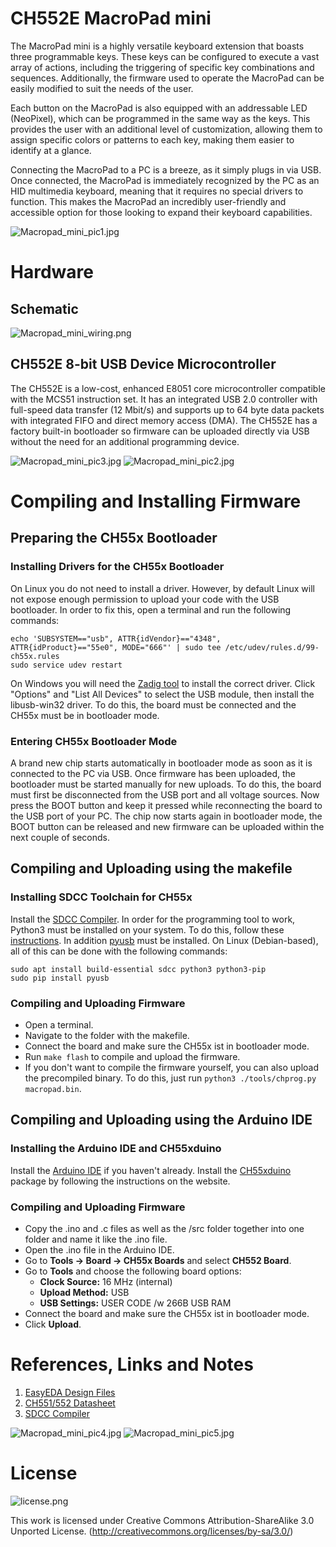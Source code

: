 # CH552E MacroPad mini
The MacroPad mini is a highly versatile keyboard extension that boasts three programmable keys. These keys can be configured to execute a vast array of actions, including the triggering of specific key combinations and sequences. Additionally, the firmware used to operate the MacroPad can be easily modified to suit the needs of the user.

Each button on the MacroPad is also equipped with an addressable LED (NeoPixel), which can be programmed in the same way as the keys. This provides the user with an additional level of customization, allowing them to assign specific colors or patterns to each key, making them easier to identify at a glance.

Connecting the MacroPad to a PC is a breeze, as it simply plugs in via USB. Once connected, the MacroPad is immediately recognized by the PC as an HID multimedia keyboard, meaning that it requires no special drivers to function. This makes the MacroPad an incredibly user-friendly and accessible option for those looking to expand their keyboard capabilities.

![Macropad_mini_pic1.jpg](https://raw.githubusercontent.com/wagiminator/CH552-Macropad-mini/main/documentation/Macropad_mini_pic1.jpg)

# Hardware
## Schematic
![Macropad_mini_wiring.png](https://raw.githubusercontent.com/wagiminator/CH552-Macropad-mini/main/documentation/Macropad_mini_wiring.png)

## CH552E 8-bit USB Device Microcontroller
The CH552E is a low-cost, enhanced E8051 core microcontroller compatible with the MCS51 instruction set. It has an integrated USB 2.0 controller with full-speed data transfer (12 Mbit/s) and supports up to 64 byte data packets with integrated FIFO and direct memory access (DMA). The CH552E has a factory built-in bootloader so firmware can be uploaded directly via USB without the need for an additional programming device.

![Macropad_mini_pic3.jpg](https://raw.githubusercontent.com/wagiminator/CH552-Macropad-mini/main/documentation/Macropad_mini_pic3.jpg)
![Macropad_mini_pic2.jpg](https://raw.githubusercontent.com/wagiminator/CH552-Macropad-mini/main/documentation/Macropad_mini_pic2.jpg)

# Compiling and Installing Firmware
## Preparing the CH55x Bootloader
### Installing Drivers for the CH55x Bootloader
On Linux you do not need to install a driver. However, by default Linux will not expose enough permission to upload your code with the USB bootloader. In order to fix this, open a terminal and run the following commands:

```
echo 'SUBSYSTEM=="usb", ATTR{idVendor}=="4348", ATTR{idProduct}=="55e0", MODE="666"' | sudo tee /etc/udev/rules.d/99-ch55x.rules
sudo service udev restart
```

On Windows you will need the [Zadig tool](https://zadig.akeo.ie/) to install the correct driver. Click "Options" and "List All Devices" to select the USB module, then install the libusb-win32 driver. To do this, the board must be connected and the CH55x must be in bootloader mode.

### Entering CH55x Bootloader Mode
A brand new chip starts automatically in bootloader mode as soon as it is connected to the PC via USB. Once firmware has been uploaded, the bootloader must be started manually for new uploads. To do this, the board must first be disconnected from the USB port and all voltage sources. Now press the BOOT button and keep it pressed while reconnecting the board to the USB port of your PC. The chip now starts again in bootloader mode, the BOOT button can be released and new firmware can be uploaded within the next couple of seconds.

## Compiling and Uploading using the makefile
### Installing SDCC Toolchain for CH55x
Install the [SDCC Compiler](https://sdcc.sourceforge.net/). In order for the programming tool to work, Python3 must be installed on your system. To do this, follow these [instructions](https://www.pythontutorial.net/getting-started/install-python/). In addition [pyusb](https://github.com/pyusb/pyusb) must be installed. On Linux (Debian-based), all of this can be done with the following commands:

```
sudo apt install build-essential sdcc python3 python3-pip
sudo pip install pyusb
```

### Compiling and Uploading Firmware
- Open a terminal.
- Navigate to the folder with the makefile. 
- Connect the board and make sure the CH55x ist in bootloader mode. 
- Run ```make flash``` to compile and upload the firmware. 
- If you don't want to compile the firmware yourself, you can also upload the precompiled binary. To do this, just run ```python3 ./tools/chprog.py macropad.bin```.

## Compiling and Uploading using the Arduino IDE
### Installing the Arduino IDE and CH55xduino
Install the [Arduino IDE](https://www.arduino.cc/en/software) if you haven't already. Install the [CH55xduino](https://github.com/DeqingSun/ch55xduino) package by following the instructions on the website.

### Compiling and Uploading Firmware
- Copy the .ino and .c files as well as the /src folder together into one folder and name it like the .ino file. 
- Open the .ino file in the Arduino IDE.
- Go to **Tools -> Board -> CH55x Boards** and select **CH552 Board**.
- Go to **Tools** and choose the following board options:
  - **Clock Source:**   16 MHz (internal)
  - **Upload Method:**  USB
  - **USB Settings:**   USER CODE /w 266B USB RAM
- Connect the board and make sure the CH55x ist in bootloader mode. 
- Click **Upload**.

# References, Links and Notes
1. [EasyEDA Design Files](https://oshwlab.com/wagiminator)
2. [CH551/552 Datasheet](http://www.wch-ic.com/downloads/CH552DS1_PDF.html)
3. [SDCC Compiler](https://sdcc.sourceforge.net/)

![Macropad_mini_pic4.jpg](https://raw.githubusercontent.com/wagiminator/CH552-Macropad-mini/main/documentation/Macropad_mini_pic4.jpg)
![Macropad_mini_pic5.jpg](https://raw.githubusercontent.com/wagiminator/CH552-Macropad-mini/main/documentation/Macropad_mini_pic5.jpg)

# License
![license.png](https://i.creativecommons.org/l/by-sa/3.0/88x31.png)

This work is licensed under Creative Commons Attribution-ShareAlike 3.0 Unported License. 
(http://creativecommons.org/licenses/by-sa/3.0/)
